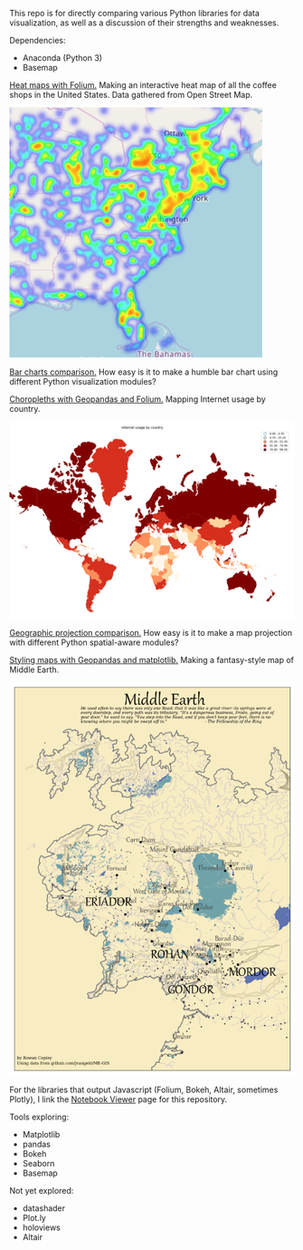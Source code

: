 This repo is for directly comparing various Python libraries for data visualization, as well as a discussion of their strengths and weaknesses.

Dependencies:
* Anaconda (Python 3)
* Basemap

[Heat maps with Folium.](http://nbviewer.jupyter.org/github/dovinmu/python-viz-notebooks/blob/master/heatmaps_folium.ipynb) Making an interactive heat map of all the coffee shops in the United States. Data gathered from Open Street Map.

![Heat map of the United States coffee shops](data/coffeeshops_heatmap_folium_cropped.png)

[Bar charts comparison.](https://github.com/dovinmu/python-viz-notebooks/blob/master/bar_charts.ipynb) How easy is it to make a humble bar chart using different Python visualization modules?

[Choropleths with Geopandas and Folium.](http://nbviewer.jupyter.org/github/dovinmu/python-viz-notebooks/blob/master/choropleths.ipynb) Mapping Internet usage by country.

![Choropleth of Internet usage by country](data/internet_choropleth_geopandas_cropped.png)

[Geographic projection comparison.](http://nbviewer.jupyter.org/github/dovinmu/python-viz-notebooks/blob/master/map_projections.ipynb) How easy is it to make a map projection with different Python spatial-aware modules?

[Styling maps with Geopandas and matplotlib.](https://github.com/dovinmu/python-viz-notebooks/blob/master/stylized_fantasy_maps.ipynb) Making a fantasy-style map of Middle Earth.

![Middle Earth map](images/middle_earth.png)

For the libraries that output Javascript (Folium, Bokeh, Altair, sometimes Plotly), I link the [Notebook Viewer](http://nbviewer.jupyter.org/github/dovinmu/python-viz-notebooks/tree/master/) page for this repository.

Tools exploring:
  * Matplotlib
  * pandas
  * Bokeh
  * Seaborn
  * Basemap

Not yet explored:
  * datashader
  * Plot.ly
  * holoviews
  * Altair
